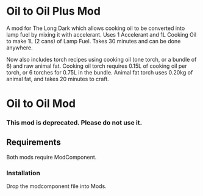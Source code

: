 # Oil to Oil Plus Mod
A mod for The Long Dark which allows cooking oil to be converted into lamp fuel by mixing it with accelerant.
Uses 1 Accelerant and 1L Cooking Oil to make 1L (2 cans) of Lamp Fuel.  Takes 30 minutes and can be done anywhere.

Now also includes torch recipes using cooking oil (one torch, or a bundle of 6) and raw animal fat.
Cooking oil torch requires 0.15L of cooking oil per torch, or 6 torches for 0.75L in the bundle.
Animal fat torch uses 0.20kg of animal fat, and takes 20 minutes to craft.

# Oil to Oil Mod
### This mod is deprecated.  Please do not use it.

## Requirements
Both mods require ModComponent.

### Installation
Drop the modcomponent file into Mods.
